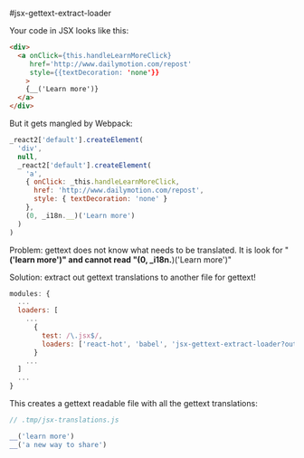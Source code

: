 #jsx-gettext-extract-loader

Your code in JSX looks like this:

```html
<div>
  <a onClick={this.handleLearnMoreClick} 
     href='http://www.dailymotion.com/repost' 
     style={{textDecoration: 'none'}}
    >
    {__('Learn more')}
  </a>
</div>
```

But it gets mangled by Webpack:

```javascript
_react2['default'].createElement(
  'div',
  null,
  _react2['default'].createElement(
    'a',
    { onClick: _this.handleLearnMoreClick,
      href: 'http://www.dailymotion.com/repost',
      style: { textDecoration: 'none' }
    },
    (0, _i18n.__)('Learn more')
  )
)
```

Problem: gettext does not know what needs to be translated. It is look for "__('learn more')" and cannot read "(0, _i18n.__)('Learn more')"

Solution: extract out gettext translations to another file for gettext!

```javascript
modules: {
  ...
  loaders: [
    ...
      {
        test: /\.jsx$/,
        loaders: ['react-hot', 'babel', 'jsx-gettext-extract-loader?output=.tmp']
      }
    ...
  ]
  ...
}

```

This creates a gettext readable file with all the gettext translations:

```javascript
// .tmp/jsx-translations.js

__('learn more')
__('a new way to share')

```